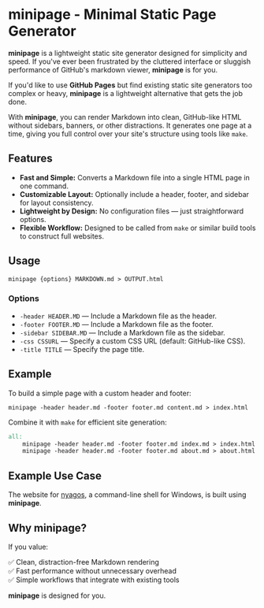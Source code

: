 # minipage - Minimal Static Page Generator

**minipage** is a lightweight static site generator designed for simplicity and speed. If you've ever been frustrated by the cluttered interface or sluggish performance of GitHub's markdown viewer, **minipage** is for you.

If you'd like to use **GitHub Pages** but find existing static site generators too complex or heavy, **minipage** is a lightweight alternative that gets the job done.

With **minipage**, you can render Markdown into clean, GitHub-like HTML without sidebars, banners, or other distractions. It generates one page at a time, giving you full control over your site's structure using tools like `make`.

## Features

- **Fast and Simple:** Converts a Markdown file into a single HTML page in one command.
- **Customizable Layout:** Optionally include a header, footer, and sidebar for layout consistency.
- **Lightweight by Design:** No configuration files — just straightforward options.
- **Flexible Workflow:** Designed to be called from `make` or similar build tools to construct full websites.

## Usage

```
minipage {options} MARKDOWN.md > OUTPUT.html
```

### Options

- `-header HEADER.MD` — Include a Markdown file as the header.
- `-footer FOOTER.MD` — Include a Markdown file as the footer.
- `-sidebar SIDEBAR.MD` — Include a Markdown file as the sidebar.
- `-css CSSURL` — Specify a custom CSS URL (default: GitHub-like CSS).
- `-title TITLE` — Specify the page title.

## Example

To build a simple page with a custom header and footer:

```
minipage -header header.md -footer footer.md content.md > index.html
```

Combine it with `make` for efficient site generation:

```makefile
all:
	minipage -header header.md -footer footer.md index.md > index.html
	minipage -header header.md -footer footer.md about.md > about.html
```

## Example Use Case

The website for [nyagos](https://nyaos.org/nyagos), a command-line shell for Windows, is built using **minipage**.

## Why minipage?

If you value:

✅ Clean, distraction-free Markdown rendering  
✅ Fast performance without unnecessary overhead  
✅ Simple workflows that integrate with existing tools  

**minipage** is designed for you.
